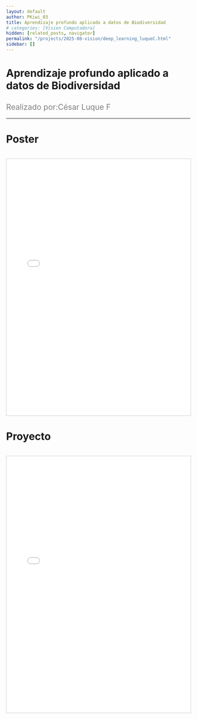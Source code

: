 ```yaml
---
layout: default
author: PKiwi_03
title: Aprendizaje profundo aplicado a datos de Biodiversidad
# categories: [Vision Computadora]
hidden: [related_posts, navigator]
permalink: "/projects/2025-08-vision/deep_learning_luqueC.html"
sidebar: []
---
```


# Aprendizaje profundo aplicado a datos de Biodiversidad 

<h2 style="color: gray; font-weight: normal;">
Realizado por:César Luque F
</h2>

---

# Poster
<br>

<iframe 
    src="/assets/html/2025-08-vision/ok/cesar_luque_poster.pdf" 
    width="100%" 
    height="700" 
    style="border: 1px solid #ccc;"
></iframe>

# Proyecto
<br>

<iframe 
    src="/assets/html/2025-08-vision/ok/cesar_luque.html" 
    width="100%" 
    height="700" 
    style="border: 1px solid #ccc;"
></iframe>
